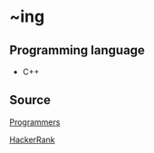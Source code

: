 ~ing
====

Programming language
--------------------
+ C++

Source
------
[Programmers](https://programmers.co.kr/)

[HackerRank](https://www.hackerrank.com/dashboard)
